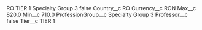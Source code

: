 <?xml version="1.0" encoding="UTF-8"?>
<CustomMetadata xmlns="http://soap.sforce.com/2006/04/metadata" xmlns:xsi="http://www.w3.org/2001/XMLSchema-instance" xmlns:xsd="http://www.w3.org/2001/XMLSchema">
    <label>RO TIER 1 Specialty Group 3</label>
    <protected>false</protected>
    <values>
        <field>Country__c</field>
        <value xsi:type="xsd:string">RO</value>
    </values>
    <values>
        <field>Currency__c</field>
        <value xsi:type="xsd:string">RON</value>
    </values>
    <values>
        <field>Max__c</field>
        <value xsi:type="xsd:double">820.0</value>
    </values>
    <values>
        <field>Min__c</field>
        <value xsi:type="xsd:double">710.0</value>
    </values>
    <values>
        <field>ProfessionGroup__c</field>
        <value xsi:type="xsd:string">Specialty Group 3</value>
    </values>
    <values>
        <field>Professor__c</field>
        <value xsi:type="xsd:boolean">false</value>
    </values>
    <values>
        <field>Tier__c</field>
        <value xsi:type="xsd:string">TIER 1</value>
    </values>
</CustomMetadata>
